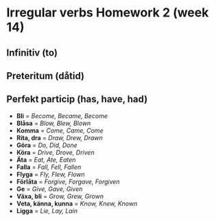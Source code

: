 # Irregular verbs Homework 2  (week 14)

## Infinitiv (to)  

## Preteritum (dåtid)

## Perfekt particip (has, have, had)

- **Bli** = *Become, Became, Become* 
- **Blåsa** = *Blow, Blew, Blown* 
- **Komma** = *Come, Came, Come* 
- **Rita, dra** = *Draw, Drew, Drawn*
- **Göra** = *Do, Did, Done* 
- **Köra** = *Drive, Drove, Driven* 
- **Äta** = *Eat, Ate, Eaten*
- **Falla** = *Fall, Fell, Fallen* 
- **Flyga** = *Fly, Flew, Flown*
- **Förlåta** = *Forgive, Forgave, Forgiven* 
- **Ge** = *Give, Gave, Given* 
- **Växa, bli** = *Grow, Grew, Grown*
- **Veta, känna, kunna** = *Know, Knew, Known* 
- **Ligga** = *Lie, Lay, Lain* 

